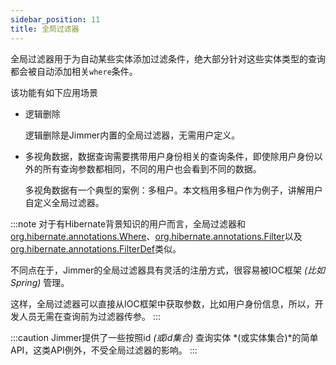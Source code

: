 ```yaml
---
sidebar_position: 11
title: 全局过滤器
---
```


全局过滤器用于为自动某些实体添加过滤条件，绝大部分针对这些实体类型的查询都会被自动添加相关`where`条件。

该功能有如下应用场景

-   逻辑删除

    逻辑删除是Jimmer内置的全局过滤器，无需用户定义。

-   多视角数据，数据查询需要携带用户身份相关的查询条件，即使除用户身份以外的所有查询参数都相同，不同的用户也会看到不同的数据。

    多视角数据有一个典型的案例：多租户。本文档用多租户作为例子，讲解用户自定义全局过滤器。

:::note
对于有Hibernate背景知识的用户而言，全局过滤器和[org.hibernate.annotations.Where](https://javadoc.io/static/org.hibernate/hibernate-core/5.4.13.Final/org/hibernate/annotations/Where.html)、[org.hibernate.annotations.Filter](https://javadoc.io/static/org.hibernate/hibernate-core/5.4.13.Final/org/hibernate/annotations/Filter.html)以及[org.hibernate.annotations.FilterDef](https://javadoc.io/static/org.hibernate/hibernate-core/5.4.13.Final/org/hibernate/annotations/FilterDef.html)类似。

不同点在于，Jimmer的全局过滤器具有灵活的注册方式，很容易被IOC框架 *(比如Spring)* 管理。

这样，全局过滤器可以直接从IOC框架中获取参数，比如用户身份信息，所以，开发人员无需在查询前为过滤器传参。
:::

:::caution
Jimmer提供了一些按照id *(或id集合)* 查询实体 *(或实体集合)*的简单API，这类API例外，不受全局过滤器的影响。
:::